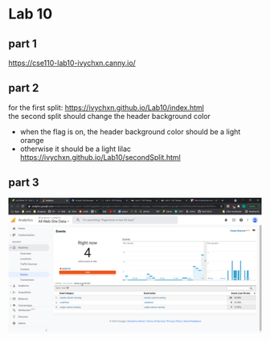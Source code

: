 # Lab 10
## part 1
https://cse110-lab10-ivychxn.canny.io/
## part 2
for the first split: https://ivychxn.github.io/Lab10/index.html  
the second split should change the header background color
- when the flag is on, the header background color should be a light orange
- otherwise it should be a light lilac  
https://ivychxn.github.io/Lab10/secondSplit.html  
## part 3
![screenshot](lab10p3.png)
